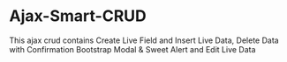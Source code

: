 # Ajax-Smart-CRUD
This ajax crud contains Create Live Field and Insert Live Data, Delete Data with Confirmation Bootstrap Modal &amp; Sweet Alert and Edit Live Data
